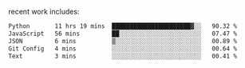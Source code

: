 
<!--<img width="1415" height="100" alt="blu" src="https://github.com/rdsilva01/rdsilva01/assets/101207588/deb060e5-d035-4f09-b511-e3f50605b207">-->

<!-- \> Enthusiastic about developing and building solutions <br>
\> Computer Science and Engineering @ UBI -->

<!-- <a href="https://www.rodrigosilva.live/">personal website</a> 🏁 -->

<!-- ![](https://komarev.com/ghpvc/?username=rdsilva01) -->

recent work includes:
<!--START_SECTION:waka-->

```txt
Python       11 hrs 19 mins  ██████████████████████▓░░   90.32 %
JavaScript   56 mins         ██░░░░░░░░░░░░░░░░░░░░░░░   07.47 %
JSON         6 mins          ▒░░░░░░░░░░░░░░░░░░░░░░░░   00.89 %
Git Config   4 mins          ░░░░░░░░░░░░░░░░░░░░░░░░░   00.64 %
Text         3 mins          ░░░░░░░░░░░░░░░░░░░░░░░░░   00.41 %
```

<!--END_SECTION:waka-->

